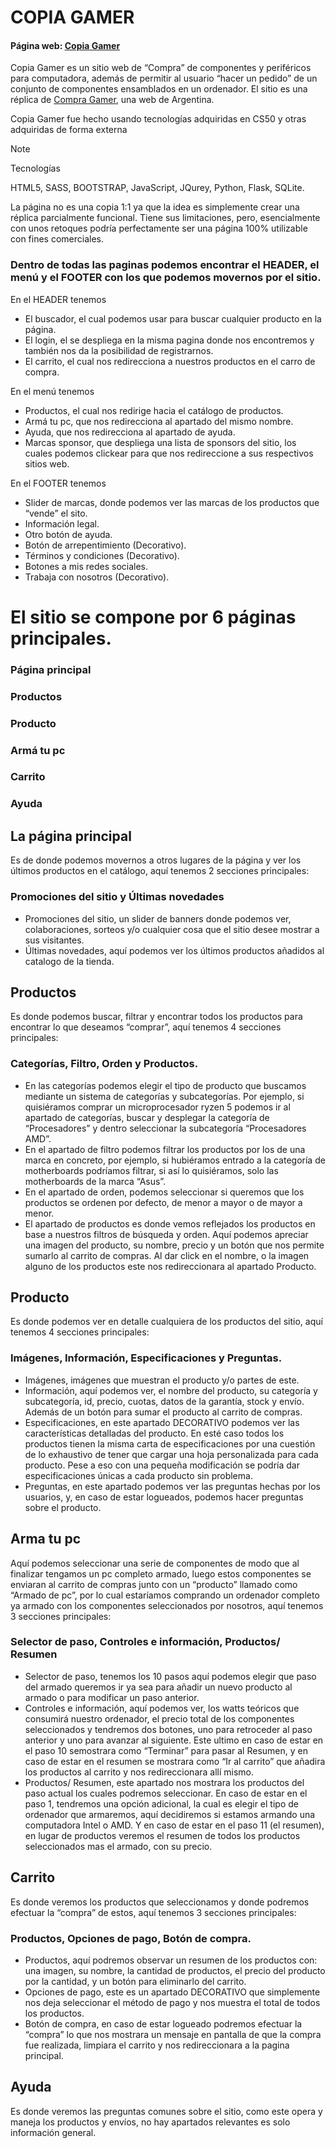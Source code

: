 # COPIA GAMER
#### Página web:  [Copia Gamer](http://tutoz.pythonanywhere.com/)
Copia Gamer es un sitio web de “Compra” de componentes y periféricos para computadora, además de permitir al usuario “hacer un pedido” de un conjunto de componentes ensamblados en un ordenador. El sitio es una réplica de [Compra Gamer](https://compragamer.com.ar/index.php), una web de Argentina.

Copia Gamer fue hecho usando tecnologías adquiridas en CS50 y otras adquiridas de forma externa
> [!NOTE]
> Tecnologías
> 
>HTML5, SASS, BOOTSTRAP, JavaScript, JQurey, Python, Flask, SQLite.

La página no es una copia 1:1 ya que la idea es simplemente crear una réplica parcialmente funcional. Tiene sus limitaciones, pero, esencialmente con unos retoques podría perfectamente ser una página 100% utilizable con fines comerciales.

### Dentro de todas las paginas podemos encontrar el HEADER, el menú y el FOOTER con los que podemos movernos por el sitio.

En el HEADER tenemos
*	El buscador, el cual podemos usar para buscar cualquier producto en la página.
*	El login, el se despliega en la misma pagina donde nos encontremos y también nos da la posibilidad de registrarnos.
*	El carrito, el cual nos redirecciona a nuestros productos en el carro de compra.
  
En el menú tenemos
* Productos, el cual nos redirige hacia el catálogo de productos.
* Armá tu pc, que nos redirecciona al apartado del mismo nombre.
* Ayuda, que nos redirecciona al apartado de ayuda.
* Marcas sponsor, que despliega una lista de sponsors del sitio, los cuales podemos clickear para que nos redireccione a sus respectivos sitios web.

En el FOOTER tenemos
* Slider de marcas, donde podemos ver las marcas de los productos que “vende” el sito.
* Información legal.
* Otro botón de ayuda.
* Botón de arrepentimiento (Decorativo).
* Términos y condiciones (Decorativo).
* Botones a mis redes sociales.
* Trabaja con nosotros (Decorativo).


# El sitio se compone por 6 páginas principales.

### Página principal
### Productos
### Producto
### Armá tu pc
### Carrito
### Ayuda

## La página principal
Es de donde podemos movernos a otros lugares de la página y ver los últimos productos en el catálogo, aquí tenemos 2 secciones principales:

### Promociones del sitio y Últimas novedades
-	Promociones del sitio, un slider de banners donde podemos ver, colaboraciones, sorteos y/o cualquier cosa que el sitio desee mostrar a sus visitantes.
-	Últimas novedades, aquí podemos ver los últimos productos añadidos al catalogo de la tienda.

## Productos
Es donde podemos buscar, filtrar y encontrar todos los productos para encontrar lo que deseamos “comprar”, aquí tenemos 4 secciones principales:

### Categorías, Filtro, Orden y Productos.
-	En las categorías podemos elegir el tipo de producto que buscamos mediante un sistema de categorías y subcategorías. Por ejemplo, si quisiéramos comprar un microprocesador ryzen 5 podemos ir al apartado de categorías, buscar y desplegar la categoría de “Procesadores” y dentro seleccionar la subcategoría “Procesadores AMD”.
-	En el apartado de filtro podemos filtrar los productos por los de una marca en concreto, por ejemplo, si hubiéramos entrado a la categoría de motherboards podríamos filtrar, si así lo quisiéramos, solo las motherboards de la marca “Asus”.
-	En el apartado de orden, podemos seleccionar si queremos que los productos se ordenen por defecto, de menor a mayor o de mayor a menor.
-	El apartado de productos es donde vemos reflejados los productos en base a nuestros filtros de búsqueda y orden. Aquí podemos apreciar una imagen del producto, su nombre, precio y un botón que nos permite sumarlo al carrito de compras. Al dar click en el nombre, o la imagen alguno de los productos este nos redireccionara al apartado Producto.

## Producto
Es donde podemos ver en detalle cualquiera de los productos del sitio, aquí tenemos 4 secciones principales:

### Imágenes, Información, Especificaciones y Preguntas.
-	Imágenes, imágenes que muestran el producto y/o partes de este.
-	Información, aquí podemos ver, el nombre del producto, su categoría y subcategoría, id, precio, cuotas, datos de la garantía, stock y envío. Además de un botón para sumar el producto al carrito de compras. 
-	Especificaciones, en este apartado DECORATIVO podemos ver las características detalladas del producto. En esté caso todos los productos tienen la misma carta de especificaciones por una cuestión de lo exhaustivo de tener que cargar una hoja personalizada para cada producto. Pese a eso con una pequeña modificación se podría dar especificaciones únicas a cada producto sin problema.
-	Preguntas, en este apartado podemos ver las preguntas hechas por los usuarios, y, en caso de estar logueados, podemos hacer preguntas sobre el producto.

## Arma tu pc
Aquí podemos seleccionar una serie de componentes de modo que al finalizar tengamos un pc completo armado, luego estos componentes se enviaran al carrito de compras junto con un “producto” llamado como “Armado de pc”, por lo cual estaríamos comprando un ordenador completo ya armado con los componentes seleccionados por nosotros, aquí tenemos 3 secciones principales:

### Selector de paso, Controles e información, Productos/ Resumen
-	 Selector de paso, tenemos los 10 pasos aquí podemos elegir que paso del armado queremos ir ya sea para añadir un nuevo producto al armado o para modificar un paso anterior.
-	Controles e información, aquí podemos ver, los watts teóricos que consumirá nuestro ordenador, el precio total de los componentes seleccionados y tendremos dos botones, uno para retroceder al paso anterior y uno para avanzar al siguiente. Este ultimo en caso de estar en el paso 10 semostrara como “Terminar” para pasar al Resumen, y en caso de estar en el resumen se mostrara como “Ir al carrito” que añadira los productos al carrito y nos redireccionara allí mismo.
-	Productos/ Resumen, este apartado nos mostrara los productos del paso actual los cuales podremos seleccionar. En caso de estar en el paso 1, tendremos una opción adicional, la cual es elegir el tipo de ordenador que armaremos, aquí decidiremos si estamos armando una computadora Intel o AMD. Y en caso de estar en el paso 11 (el resumen), en lugar de productos veremos el resumen de todos los productos seleccionados mas el armado, con su precio.

## Carrito
Es donde veremos los productos que seleccionamos y donde podremos efectuar la “compra” de estos, aquí tenemos 3 secciones principales:

### Productos, Opciones de pago, Botón de compra.
-	Productos, aquí podremos observar un resumen de los productos con: una imagen, su nombre, la cantidad de productos, el precio del producto por la cantidad, y un botón para eliminarlo del carrito.
-	Opciones de pago, este es un apartado DECORATIVO que simplemente nos deja seleccionar el método de pago y nos muestra el total de todos los productos.
-	Botón de compra, en caso de estar logueado podremos efectuar la “compra” lo que nos mostrara un mensaje en pantalla de que la compra fue realizada, limpiara el carrito y nos redireccionara a la pagina principal.

## Ayuda
Es donde veremos las preguntas comunes sobre el sitio, como este opera y maneja los productos y envíos, no hay apartados relevantes es solo información general.

